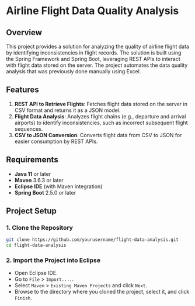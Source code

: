 # Airline Flight Data Quality Analysis

## Overview

This project provides a solution for analyzing the quality of airline flight data by identifying inconsistencies in flight records. The solution is built using the Spring Framework and Spring Boot, leveraging REST APIs to interact with flight data stored on the server. The project automates the data quality analysis that was previously done manually using Excel.

## Features

1. **REST API to Retrieve Flights**: Fetches flight data stored on the server in CSV format and returns it as a JSON model.
2. **Flight Data Analysis**: Analyzes flight chains (e.g., departure and arrival airports) to identify inconsistencies, such as incorrect subsequent flight sequences.
3. **CSV to JSON Conversion**: Converts flight data from CSV to JSON for easier consumption by REST APIs.

## Requirements

- **Java 11** or later
- **Maven** 3.6.3 or later
- **Eclipse IDE** (with Maven integration)
- **Spring Boot** 2.5.0 or later

## Project Setup

### 1. Clone the Repository

```bash
git clone https://github.com/yourusername/flight-data-analysis.git
cd flight-data-analysis
```

### 2. Import the Project into Eclipse
- Open Eclipse IDE.
- Go to `File` > `Import....`.
- Select `Maven` > `Existing Maven Projects` and click `Next`.
- Browse to the directory where you cloned the project, select it, and click `Finish`.